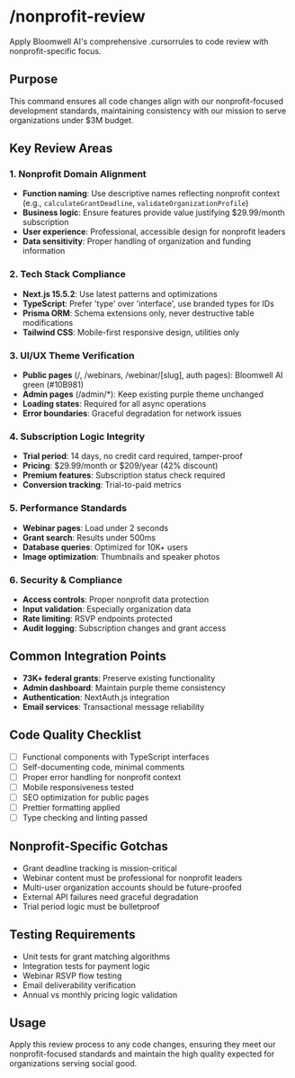 # /nonprofit-review

Apply Bloomwell AI's comprehensive .cursorrules to code review with nonprofit-specific focus.

## Purpose

This command ensures all code changes align with our nonprofit-focused development standards, maintaining consistency with our mission to serve organizations under $3M budget.

## Key Review Areas

### 1. Nonprofit Domain Alignment

- **Function naming**: Use descriptive names reflecting nonprofit context (e.g., `calculateGrantDeadline`, `validateOrganizationProfile`)
- **Business logic**: Ensure features provide value justifying $29.99/month subscription
- **User experience**: Professional, accessible design for nonprofit leaders
- **Data sensitivity**: Proper handling of organization and funding information

### 2. Tech Stack Compliance

- **Next.js 15.5.2**: Use latest patterns and optimizations
- **TypeScript**: Prefer 'type' over 'interface', use branded types for IDs
- **Prisma ORM**: Schema extensions only, never destructive table modifications
- **Tailwind CSS**: Mobile-first responsive design, utilities only

### 3. UI/UX Theme Verification

- **Public pages** (/, /webinars, /webinar/[slug], auth pages): Bloomwell AI green (#10B981)
- **Admin pages** (/admin/\*): Keep existing purple theme unchanged
- **Loading states**: Required for all async operations
- **Error boundaries**: Graceful degradation for network issues

### 4. Subscription Logic Integrity

- **Trial period**: 14 days, no credit card required, tamper-proof
- **Pricing**: $29.99/month or $209/year (42% discount)
- **Premium features**: Subscription status check required
- **Conversion tracking**: Trial-to-paid metrics

### 5. Performance Standards

- **Webinar pages**: Load under 2 seconds
- **Grant search**: Results under 500ms
- **Database queries**: Optimized for 10K+ users
- **Image optimization**: Thumbnails and speaker photos

### 6. Security & Compliance

- **Access controls**: Proper nonprofit data protection
- **Input validation**: Especially organization data
- **Rate limiting**: RSVP endpoints protected
- **Audit logging**: Subscription changes and grant access

## Common Integration Points

- **73K+ federal grants**: Preserve existing functionality
- **Admin dashboard**: Maintain purple theme consistency
- **Authentication**: NextAuth.js integration
- **Email services**: Transactional message reliability

## Code Quality Checklist

- [ ] Functional components with TypeScript interfaces
- [ ] Self-documenting code, minimal comments
- [ ] Proper error handling for nonprofit context
- [ ] Mobile responsiveness tested
- [ ] SEO optimization for public pages
- [ ] Prettier formatting applied
- [ ] Type checking and linting passed

## Nonprofit-Specific Gotchas

- Grant deadline tracking is mission-critical
- Webinar content must be professional for nonprofit leaders
- Multi-user organization accounts should be future-proofed
- External API failures need graceful degradation
- Trial period logic must be bulletproof

## Testing Requirements

- Unit tests for grant matching algorithms
- Integration tests for payment logic
- Webinar RSVP flow testing
- Email deliverability verification
- Annual vs monthly pricing logic validation

## Usage

Apply this review process to any code changes, ensuring they meet our nonprofit-focused standards and maintain the high quality expected for organizations serving social good.
